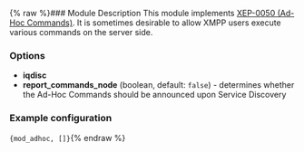 {% raw %}### Module Description
This module implements [XEP-0050 (Ad-Hoc Commands)](http://xmpp.org/extensions/xep-0050.html). It is sometimes desirable to allow XMPP users execute various commands on the server side. 

### Options

* **iqdisc**
* **report_commands_node** (boolean, default: `false`) - determines whether the Ad-Hoc Commands should be announced upon Service Discovery

### Example configuration
` {mod_adhoc, []} `{% endraw %}
